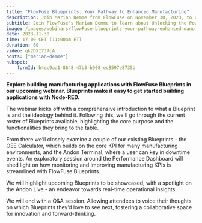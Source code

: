 ```yaml
---
title: "FlowFuse Blueprints: Your Pathway to Enhanced Manufacturing"
description: Join Marian Demme from FlowFuse on November 30, 2023, to explore how Node-RED enhances modern manufacturing with FlowFuse Blueprints.
subtitle: Join FlowFuse's Marian Demme to learn about Unlocking the Power of Node-Red for Modern Manufacturing.
image: /images/webinars/flowFuse-blueprints-your-pathway-enhanced-manufacturing-webinar-nov-23.jpg
date: 2023-11-30
time: 17:00 CET (11:00am ET) 
duration: 60
video: gk2DXI7J7cA
hosts: ["marian-demme"]
hubspot:
    formId: b4ec9aa1-8648-47b3-b908-ec8597e8735d
---
```


**Explore building manufacturing applications with FlowFuse Blueprints in our upcoming webinar. Blueprints make it easy to get started building applications with Node-RED.**

<!--more-->

The webinar kicks off with a comprehensive introduction to what a Blueprint is and the ideology behind it. Following this, we'll go through the current roster of Blueprints available, highlighting the core purpose and the functionalities they bring to the table.

From there we’ll closely examine a couple of our existing Blueprints - the OEE Calculator, which builds on the core KPI for many manufacturing environments, and the Andon Terminal, where a user can key in downtime events. An exploratory session around the Performance Dashboard will shed light on how monitoring and improving manufacturing KPIs is streamlined with FlowFuse Blueprints.

We will highlight upcoming Blueprints to be showcased, with a spotlight on the Andon Live - an endeavor towards real-time operational insights.

We will end with a Q&A session. Allowing attendees to voice their thoughts on which Blueprints they’d love to see next, fostering a collaborative space for innovation and forward-thinking.




